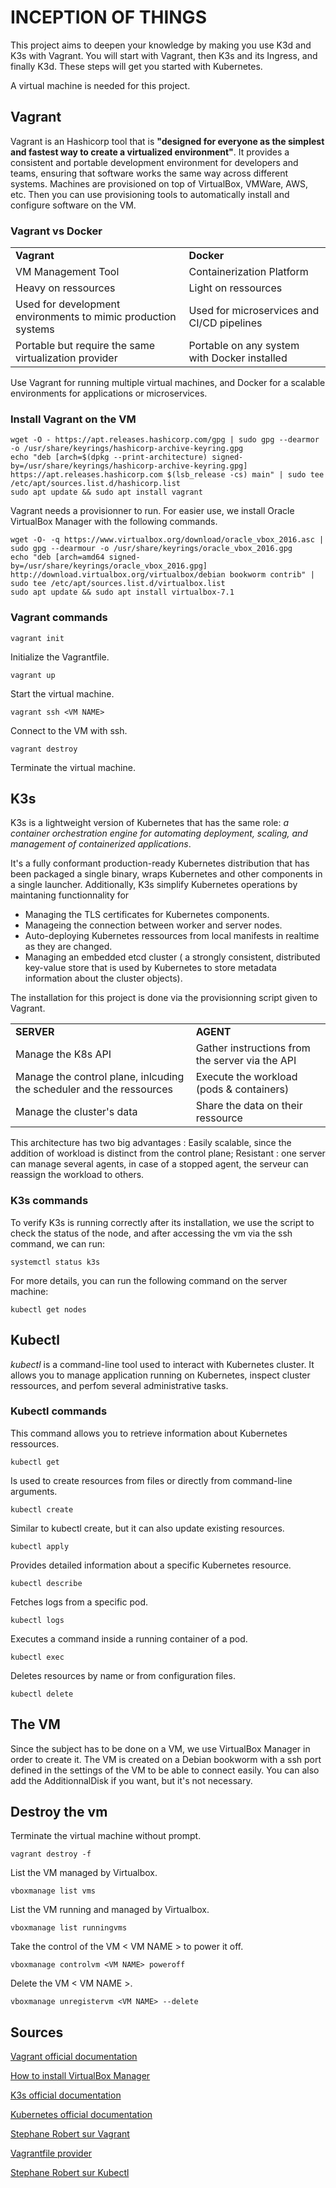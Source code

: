 # INCEPTION OF THINGS

This project aims to deepen your knowledge by making you use K3d and K3s with Vagrant. You will start with Vagrant, then K3s and its Ingress, and finally K3d. These steps will get you started with Kubernetes.

A virtual machine is needed for this project.

## Vagrant

Vagrant is an Hashicorp tool that is __"designed for everyone as the simplest and fastest way to create a virtualized environment"__. It provides a consistent and portable development environment for developers and teams, ensuring that software works the same way across different systems. Machines are provisioned on top of VirtualBox, VMWare, AWS, etc. Then you can use provisioning tools to automatically install and configure software on the VM.

### Vagrant vs Docker

|             |             |
| ----------- | ----------- |
| __Vagrant__ | __Docker__  |
| VM Management Tool | Containerization Platform |
| Heavy on ressources | Light on ressources |
| Used for development environments to mimic production systems | Used for microservices and CI/CD pipelines |
| Portable but require the same virtualization provider | Portable on any system with Docker installed |

Use Vagrant for running multiple virtual machines, and Docker for a scalable environments for applications or microservices.

### Install Vagrant on the VM

    wget -O - https://apt.releases.hashicorp.com/gpg | sudo gpg --dearmor -o /usr/share/keyrings/hashicorp-archive-keyring.gpg
    echo "deb [arch=$(dpkg --print-architecture) signed-by=/usr/share/keyrings/hashicorp-archive-keyring.gpg] https://apt.releases.hashicorp.com $(lsb_release -cs) main" | sudo tee /etc/apt/sources.list.d/hashicorp.list
    sudo apt update && sudo apt install vagrant

Vagrant needs a provisionner to run. For easier use, we install Oracle VirtualBox Manager with the following commands.

    wget -O- -q https://www.virtualbox.org/download/oracle_vbox_2016.asc | sudo gpg --dearmour -o /usr/share/keyrings/oracle_vbox_2016.gpg
    echo "deb [arch=amd64 signed-by=/usr/share/keyrings/oracle_vbox_2016.gpg] http://download.virtualbox.org/virtualbox/debian bookworm contrib" | sudo tee /etc/apt/sources.list.d/virtualbox.list
    sudo apt update && sudo apt install virtualbox-7.1

### Vagrant commands

    vagrant init

Initialize the Vagrantfile.

    vagrant up

Start the virtual machine.

    vagrant ssh <VM NAME>

Connect to the VM with ssh.

    vagrant destroy

Terminate the virtual machine.

## K3s

K3s is a lightweight version of Kubernetes that has the same role: _a container orchestration engine for automating deployment, scaling, and management of containerized applications_.

It's a fully conformant production-ready Kubernetes distribution that has been packaged a single binary, wraps Kubernetes and other components in a single launcher. Additionally, K3s simplify Kubernetes operations by maintaning functionnality for

- Managing the TLS certificates for Kubernetes components.
- Manageing the connection between worker and server nodes.
- Auto-deploying Kubernetes ressources from local manifests in realtime as they are changed.
- Managing an embedded etcd cluster ( a strongly consistent, distributed key-value store that is used by Kubernetes to store metadata information about the cluster objects).

The installation for this project is done via the provisionning script given to Vagrant.

|             |             |
| ----------- | ----------- |
| __SERVER__ | __AGENT__  |
| Manage the K8s API| Gather instructions from the server via the API |
| Manage the control plane, inlcuding the scheduler and the ressources| Execute the workload (pods & containers) |
| Manage the cluster's data | Share the data on their ressource |

This architecture has two big advantages : Easily scalable, since the addition of workload is distinct from the control plane; Resistant : one server can manage several agents, in case of a stopped agent, the serveur can reassign the workload to others.

### K3s commands

To verify K3s is running correctly after its installation, we use the script to check the status of the node, and after accessing the vm via the ssh command, we can run:

    systemctl status k3s

For more details, you can run the following command on the server machine:

    kubectl get nodes

## Kubectl

_kubectl_ is a command-line tool used to interact with Kubernetes cluster. It allows you to manage application running on Kubernetes, inspect cluster ressources, and perfom several administrative tasks.

### Kubectl commands

This command allows you to retrieve information about Kubernetes ressources.

    kubectl get

Is used to create resources from files or directly from command-line arguments.

    kubectl create

Similar to kubectl create, but it can also update existing resources.

    kubectl apply

Provides detailed information about a specific Kubernetes resource.

    kubectl describe

Fetches logs from a specific pod.

    kubectl logs

Executes a command inside a running container of a pod.

    kubectl exec

Deletes resources by name or from configuration files.

    kubectl delete

## The VM

Since the subject has to be done on a VM, we use VirtualBox Manager in order to create it. The VM is created on a Debian bookworm with a ssh port defined in the settings of the VM to be able to connect easily. You can also add the AdditionnalDisk if you want, but it's not necessary.

## Destroy the vm

Terminate the virtual machine without prompt.

    vagrant destroy -f

List the VM managed by Virtualbox.

    vboxmanage list vms

List the VM running and managed by Virtualbox.

    vboxmanage list runningvms

Take the control of the VM < VM NAME > to power it off.

    vboxmanage controlvm <VM NAME> poweroff

Delete the VM < VM NAME >.

    vboxmanage unregistervm <VM NAME> --delete

## Sources

[Vagrant official documentation](https://developer.hashicorp.com/vagrant)

[How to install VirtualBox Manager](https://linuxiac.com/how-to-install-virtualbox-on-debian-12-bookworm/)

[K3s official documentation](https://docs.k3s.io/)

[Kubernetes official documentation](https://kubernetes.io/docs/concepts/overview/#why-you-need-kubernetes-and-what-can-it-do)

[Stephane Robert sur Vagrant](https://blog.stephane-robert.info/docs/infra-as-code/provisionnement/vagrant/introduction/)

[Vagrantfile provider](https://portal.cloud.hashicorp.com/vagrant/discover/debian/bullseye64)

[Stephane Robert sur Kubectl](https://blog.stephane-robert.info/docs/conteneurs/orchestrateurs/outils/kubectl/)